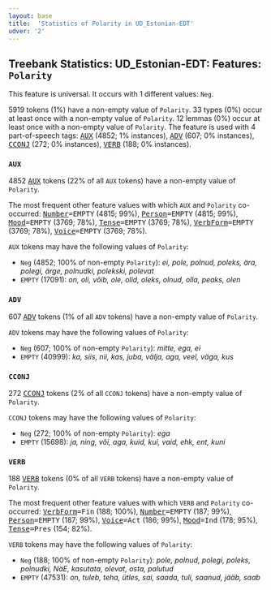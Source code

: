 ```yaml
---
layout: base
title:  'Statistics of Polarity in UD_Estonian-EDT'
udver: '2'
---
```


## Treebank Statistics: UD_Estonian-EDT: Features: `Polarity`

This feature is universal.
It occurs with 1 different values: `Neg`.

5919 tokens (1%) have a non-empty value of `Polarity`.
33 types (0%) occur at least once with a non-empty value of `Polarity`.
12 lemmas (0%) occur at least once with a non-empty value of `Polarity`.
The feature is used with 4 part-of-speech tags: <tt><a href="et_edt-pos-AUX.html">AUX</a></tt> (4852; 1% instances), <tt><a href="et_edt-pos-ADV.html">ADV</a></tt> (607; 0% instances), <tt><a href="et_edt-pos-CCONJ.html">CCONJ</a></tt> (272; 0% instances), <tt><a href="et_edt-pos-VERB.html">VERB</a></tt> (188; 0% instances).

### `AUX`

4852 <tt><a href="et_edt-pos-AUX.html">AUX</a></tt> tokens (22% of all `AUX` tokens) have a non-empty value of `Polarity`.

The most frequent other feature values with which `AUX` and `Polarity` co-occurred: <tt><a href="et_edt-feat-Number.html">Number</a></tt><tt>=EMPTY</tt> (4815; 99%), <tt><a href="et_edt-feat-Person.html">Person</a></tt><tt>=EMPTY</tt> (4815; 99%), <tt><a href="et_edt-feat-Mood.html">Mood</a></tt><tt>=EMPTY</tt> (3769; 78%), <tt><a href="et_edt-feat-Tense.html">Tense</a></tt><tt>=EMPTY</tt> (3769; 78%), <tt><a href="et_edt-feat-VerbForm.html">VerbForm</a></tt><tt>=EMPTY</tt> (3769; 78%), <tt><a href="et_edt-feat-Voice.html">Voice</a></tt><tt>=EMPTY</tt> (3769; 78%).

`AUX` tokens may have the following values of `Polarity`:

* `Neg` (4852; 100% of non-empty `Polarity`): <em>ei, pole, polnud, poleks, ära, polegi, ärge, polnudki, polekski, polevat</em>
* `EMPTY` (17091): <em>on, oli, võib, ole, olid, oleks, olnud, olla, peaks, olen</em>

### `ADV`

607 <tt><a href="et_edt-pos-ADV.html">ADV</a></tt> tokens (1% of all `ADV` tokens) have a non-empty value of `Polarity`.

`ADV` tokens may have the following values of `Polarity`:

* `Neg` (607; 100% of non-empty `Polarity`): <em>mitte, ega, ei</em>
* `EMPTY` (40999): <em>ka, siis, nii, kas, juba, välja, aga, veel, väga, kus</em>

### `CCONJ`

272 <tt><a href="et_edt-pos-CCONJ.html">CCONJ</a></tt> tokens (2% of all `CCONJ` tokens) have a non-empty value of `Polarity`.

`CCONJ` tokens may have the following values of `Polarity`:

* `Neg` (272; 100% of non-empty `Polarity`): <em>ega</em>
* `EMPTY` (15698): <em>ja, ning, või, aga, kuid, kui, vaid, ehk, ent, kuni</em>

### `VERB`

188 <tt><a href="et_edt-pos-VERB.html">VERB</a></tt> tokens (0% of all `VERB` tokens) have a non-empty value of `Polarity`.

The most frequent other feature values with which `VERB` and `Polarity` co-occurred: <tt><a href="et_edt-feat-VerbForm.html">VerbForm</a></tt><tt>=Fin</tt> (188; 100%), <tt><a href="et_edt-feat-Number.html">Number</a></tt><tt>=EMPTY</tt> (187; 99%), <tt><a href="et_edt-feat-Person.html">Person</a></tt><tt>=EMPTY</tt> (187; 99%), <tt><a href="et_edt-feat-Voice.html">Voice</a></tt><tt>=Act</tt> (186; 99%), <tt><a href="et_edt-feat-Mood.html">Mood</a></tt><tt>=Ind</tt> (178; 95%), <tt><a href="et_edt-feat-Tense.html">Tense</a></tt><tt>=Pres</tt> (154; 82%).

`VERB` tokens may have the following values of `Polarity`:

* `Neg` (188; 100% of non-empty `Polarity`): <em>pole, polnud, polegi, poleks, polnudki, NäE, kasutata, olevat, osta, palutud</em>
* `EMPTY` (47531): <em>on, tuleb, teha, ütles, sai, saada, tuli, saanud, jääb, saab</em>

